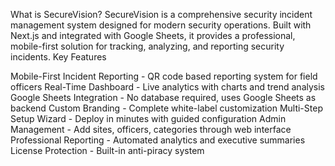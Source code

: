 What is SecureVision?
SecureVision is a comprehensive security incident management system designed for modern security operations. Built with Next.js and integrated with Google Sheets, it provides a professional, mobile-first solution for tracking, analyzing, and reporting security incidents.
Key Features

Mobile-First Incident Reporting - QR code based reporting system for field officers
Real-Time Dashboard - Live analytics with charts and trend analysis
Google Sheets Integration - No database required, uses Google Sheets as backend
Custom Branding - Complete white-label customization
Multi-Step Setup Wizard - Deploy in minutes with guided configuration
Admin Management - Add sites, officers, categories through web interface
Professional Reporting - Automated analytics and executive summaries
License Protection - Built-in anti-piracy system
